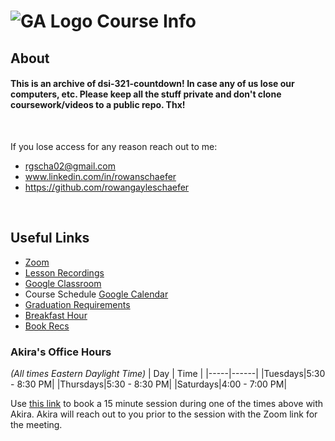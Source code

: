 # ![GA Logo](https://camo.githubusercontent.com/6ce15b81c1f06d716d753a61f5db22375fa684da/68747470733a2f2f67612d646173682e73332e616d617a6f6e6177732e636f6d2f70726f64756374696f6e2f6173736574732f6c6f676f2d39663838616536633963333837313639306533333238306663663535376633332e706e67) Course Info

## About

#### This is an archive of dsi-321-countdown! In case any of us lose our computers, etc.  Please keep all the stuff private and don't clone coursework/videos to a public repo. Thx! 

<br />

If you lose access for any reason reach out to me:
* rgscha02@gmail.com <br />
* www.linkedin.com/in/rowanschaefer <br />
* https://github.com/rowangayleschaefer <br />

<br />


## Useful Links

* [Zoom](https://generalassembly.zoom.us/j/91381693002?pwd=ZktQRDc3VUpsajNBbDRlbVZpUEN5dz09)
* [Lesson Recordings](./recordings.md)
* [Google Classroom](https://classroom.google.com/u/1/c/NDgxOTUyODE5MzQy)
* Course Schedule [Google Calendar](https://calendar.google.com/calendar/u/0/r?cid=c_classroom82ea08f1)
* [Graduation Requirements](./graduation-requirements.md)
* [Breakfast Hour](breakfast-hour)
* [Book Recs](./book-recs.md)
  

### Akira's Office Hours
_(All times Eastern Daylight Time)_
| Day | Time |
|-----|------|
|Tuesdays|5:30 - 8:30 PM|
|Thursdays|5:30 - 8:30 PM|
|Saturdays|4:00 - 7:00 PM|

Use [this link](https://calendly.com/akira-takahashi/dsir-321-countdown-ta-office-hour-session) to book a 15 minute session during one of the times above with Akira. Akira will reach out to you prior to the session with the Zoom link for the meeting.
